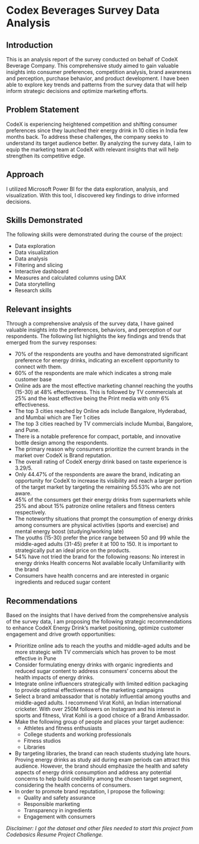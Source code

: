 # Codex Beverages Survey Data Analysis
## Introduction
This is an analysis report of the survey conducted on behalf of CodeX Beverage Company. This comprehensive study aimed to gain valuable insights into consumer preferences, competition analysis, brand awareness and perception, purchase behavior, and product development. I have been able to explore key trends and patterns from the survey data that will help inform strategic decisions and optimize marketing efforts.

## Problem Statement
CodeX is experiencing heightened competition and shifting consumer preferences since they launched their energy drink in 10 cities in India few months back. To address these challenges, the company seeks to understand its target audience better. By analyzing the survey data, I aim to equip the marketing team at CodeX with relevant insights that will help strengthen its competitive edge.

## Approach
I utilized Microsoft Power BI for the data exploration, analysis, and visualization. With this tool, I discovered key findings to drive informed decisions.

## Skills Demonstrated
The following skills were demonstrated during the course of the project:
- Data exploration
- Data visualization
- Data analysis
- Filtering and slicing
- Interactive dashboard
- Measures and calculated columns using DAX
- Data storytelling
- Research skills

## Relevant insights
Through a comprehensive analysis of the survey data, I have gained valuable insights into the preferences, behaviors, and perception of our respondents. The following list highlights the key findings and trends that emerged from the survey responses:
-	70% of the respondents are youths and have demonstrated significant preference for energy drinks, indicating an excellent opportunity to connect with them.
-	60% of the respondents are male which indicates a strong male customer base
-	Online ads are the most effective marketing channel reaching the youths (15-30) at 48% effectiveness. This is followed by TV commercials at 25% and the least effective being the Print media with only 6% effectiveness.
-	The top 3 cities reached by Online ads include Bangalore, Hyderabad, and Mumbai which are Tier 1 cities
-	The top 3 cities reached by TV commercials include Mumbai, Bangalore, and Pune.
-	There is a notable preference for compact, portable, and innovative bottle design among the respondents.
-	The primary reason why consumers prioritize the current brands in the market over CodeX is Brand reputation.
-	The overall rating of CodeX energy drink based on taste experience is 3.29/5.
-	Only 44.47% of the respondents are aware the brand, indicating an opportunity for CodeX to increase its visibility and reach a larger portion of the target market by targeting the remaining 55.53% who are not aware.
-	45% of the consumers get their energy drinks from supermarkets while 25% and about 15% patronize online retailers and fitness centers respectively.  
-	The noteworthy situations that prompt the consumption of energy drinks among consumers are physical activities (sports and exercise) and mental energy boost (studying/working late)
- The youths (15-30) prefer the price range between 50 and 99 while the middle-aged adults (31-45) prefer it at 100 to 150.  It is important to strategically put an ideal price on the products.
- 54% have not tried the brand for the following reasons:
No interest in energy drinks
Health concerns
Not available locally
Unfamiliarity with the brand
-	Consumers have health concerns and are interested in organic ingredients and reduced sugar content

## Recommendations
Based on the insights that I have derived from the comprehensive analysis of the survey data, I am proposing the following strategic recommendations to enhance CodeX Energy Drink’s market positioning, optimize customer engagement and drive growth opportunities:
-	Prioritize online ads to reach the youths and middle-aged adults and be more strategic with TV commercials which has proven to be most effective in Pune
- Consider formulating energy drinks with organic ingredients and reduced sugar content to address consumers’ concerns about the health impacts of energy drinks.
-	Integrate online influencers strategically with limited edition packaging to provide optimal effectiveness of the marketing campaigns
-	Select a brand ambassador that is notably influential among youths and middle-aged adults. I recommend Virat Kohli, an Indian international cricketer. With over 250M followers on Instagram and his interest in sports and fitness, Virat Kohli is a good choice of a Brand Ambassador.
-	Make the following group of people and places your target audience:
    -  Athletes and fitness enthusiasts
    -  College students and working professionals
    -  Fitness studios
    -  Libraries
-  By targeting libraries, the brand can reach students studying late hours. Proving energy drinks as study aid during exam periods can attract this audience. However, the brand should emphasize the health and safety aspects of energy drink consumption and address any potential concerns to help build credibility among the chosen target segment, considering the health concerns of consumers. 
-  In order to promote brand reputation, I propose the following:
    -  Quality and safety assurance
    -  Responsible marketing
    -  Transparency in ingredients
    -  Engagement with consumers

_Disclaimer: I got the dataset and other files needed to start this project from Codebasics Resume Project Challenge._


